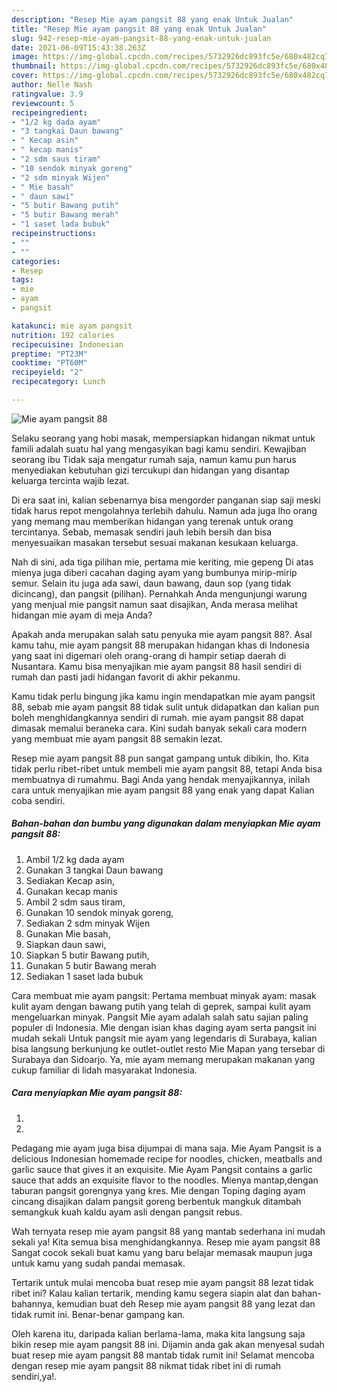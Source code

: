 ```yaml
---
description: "Resep Mie ayam pangsit 88 yang enak Untuk Jualan"
title: "Resep Mie ayam pangsit 88 yang enak Untuk Jualan"
slug: 942-resep-mie-ayam-pangsit-88-yang-enak-untuk-jualan
date: 2021-06-09T15:43:38.263Z
image: https://img-global.cpcdn.com/recipes/5732926dc893fc5e/680x482cq70/mie-ayam-pangsit-88-foto-resep-utama.jpg
thumbnail: https://img-global.cpcdn.com/recipes/5732926dc893fc5e/680x482cq70/mie-ayam-pangsit-88-foto-resep-utama.jpg
cover: https://img-global.cpcdn.com/recipes/5732926dc893fc5e/680x482cq70/mie-ayam-pangsit-88-foto-resep-utama.jpg
author: Nelle Nash
ratingvalue: 3.9
reviewcount: 5
recipeingredient:
- "1/2 kg dada ayam"
- "3 tangkai Daun bawang"
- " Kecap asin"
- " kecap manis"
- "2 sdm saus tiram"
- "10 sendok minyak goreng"
- "2 sdm minyak Wijen"
- " Mie basah"
- " daun sawi"
- "5 butir Bawang putih"
- "5 butir Bawang merah"
- "1 saset lada bubuk"
recipeinstructions:
- ""
- ""
categories:
- Resep
tags:
- mie
- ayam
- pangsit

katakunci: mie ayam pangsit 
nutrition: 192 calories
recipecuisine: Indonesian
preptime: "PT23M"
cooktime: "PT60M"
recipeyield: "2"
recipecategory: Lunch

---
```



![Mie ayam pangsit 88](https://img-global.cpcdn.com/recipes/5732926dc893fc5e/680x482cq70/mie-ayam-pangsit-88-foto-resep-utama.jpg)

Selaku seorang yang hobi masak, mempersiapkan hidangan nikmat untuk famili adalah suatu hal yang mengasyikan bagi kamu sendiri. Kewajiban seorang ibu Tidak saja mengatur rumah saja, namun kamu pun harus menyediakan kebutuhan gizi tercukupi dan hidangan yang disantap keluarga tercinta wajib lezat.

Di era  saat ini, kalian sebenarnya bisa mengorder panganan siap saji meski tidak harus repot mengolahnya terlebih dahulu. Namun ada juga lho orang yang memang mau memberikan hidangan yang terenak untuk orang tercintanya. Sebab, memasak sendiri jauh lebih bersih dan bisa menyesuaikan masakan tersebut sesuai makanan kesukaan keluarga. 

Nah di sini, ada tiga pilihan mie, pertama mie keriting, mie gepeng Di atas mienya juga diberi cacahan daging ayam yang bumbunya mirip-mirip semur. Selain itu juga ada sawi, daun bawang, daun sop (yang tidak dicincang), dan pangsit (pilihan). Pernahkah Anda mengunjungi warung yang menjual mie pangsit namun saat disajikan, Anda merasa melihat hidangan mie ayam di meja Anda?

Apakah anda merupakan salah satu penyuka mie ayam pangsit 88?. Asal kamu tahu, mie ayam pangsit 88 merupakan hidangan khas di Indonesia yang saat ini digemari oleh orang-orang di hampir setiap daerah di Nusantara. Kamu bisa menyajikan mie ayam pangsit 88 hasil sendiri di rumah dan pasti jadi hidangan favorit di akhir pekanmu.

Kamu tidak perlu bingung jika kamu ingin mendapatkan mie ayam pangsit 88, sebab mie ayam pangsit 88 tidak sulit untuk didapatkan dan kalian pun boleh menghidangkannya sendiri di rumah. mie ayam pangsit 88 dapat dimasak memalui beraneka cara. Kini sudah banyak sekali cara modern yang membuat mie ayam pangsit 88 semakin lezat.

Resep mie ayam pangsit 88 pun sangat gampang untuk dibikin, lho. Kita tidak perlu ribet-ribet untuk membeli mie ayam pangsit 88, tetapi Anda bisa membuatnya di rumahmu. Bagi Anda yang hendak menyajikannya, inilah cara untuk menyajikan mie ayam pangsit 88 yang enak yang dapat Kalian coba sendiri.

<!--inarticleads1-->

##### Bahan-bahan dan bumbu yang digunakan dalam menyiapkan Mie ayam pangsit 88:

1. Ambil 1/2 kg dada ayam
1. Gunakan 3 tangkai Daun bawang
1. Sediakan  Kecap asin,
1. Gunakan  kecap manis
1. Ambil 2 sdm saus tiram,
1. Gunakan 10 sendok minyak goreng,
1. Sediakan 2 sdm minyak Wijen
1. Gunakan  Mie basah,
1. Siapkan  daun sawi,
1. Siapkan 5 butir Bawang putih,
1. Gunakan 5 butir Bawang merah
1. Sediakan 1 saset lada bubuk


Cara membuat mie ayam pangsit: Pertama membuat minyak ayam: masak kulit ayam dengan bawang putih yang telah di geprek, sampai kulit ayam mengeluarkan minyak. Pangsit Mie ayam adalah salah satu sajian paling populer di Indonesia. Mie dengan isian khas daging ayam serta pangsit ini mudah sekali Untuk pangsit mie ayam yang legendaris di Surabaya, kalian bisa langsung berkunjung ke outlet-outlet resto Mie Mapan yang tersebar di Surabaya dan Sidoarjo. Ya, mie ayam memang merupakan makanan yang cukup familiar di lidah masyarakat Indonesia. 

<!--inarticleads2-->

##### Cara menyiapkan Mie ayam pangsit 88:

1. 
1. 


Pedagang mie ayam juga bisa dijumpai di mana saja. Mie Ayam Pangsit is a delicious Indonesian homemade recipe for noodles, chicken, meatballs and garlic sauce that gives it an exquisite. Mie Ayam Pangsit contains a garlic sauce that adds an exquisite flavor to the noodles. Mienya mantap,dengan taburan pangsit gorengnya yang kres. Mie dengan Toping daging ayam cincang disajikan dalam pangsit goreng berbentuk mangkuk ditambah semangkuk kuah kaldu ayam asli dengan pangsit rebus. 

Wah ternyata resep mie ayam pangsit 88 yang mantab sederhana ini mudah sekali ya! Kita semua bisa menghidangkannya. Resep mie ayam pangsit 88 Sangat cocok sekali buat kamu yang baru belajar memasak maupun juga untuk kamu yang sudah pandai memasak.

Tertarik untuk mulai mencoba buat resep mie ayam pangsit 88 lezat tidak ribet ini? Kalau kalian tertarik, mending kamu segera siapin alat dan bahan-bahannya, kemudian buat deh Resep mie ayam pangsit 88 yang lezat dan tidak rumit ini. Benar-benar gampang kan. 

Oleh karena itu, daripada kalian berlama-lama, maka kita langsung saja bikin resep mie ayam pangsit 88 ini. Dijamin anda gak akan menyesal sudah buat resep mie ayam pangsit 88 mantab tidak rumit ini! Selamat mencoba dengan resep mie ayam pangsit 88 nikmat tidak ribet ini di rumah sendiri,ya!.

